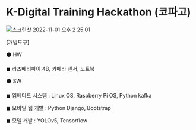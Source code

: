 # K-Digital Training Hackathon (코파고)


![스크린샷 2022-11-01 오후 2 25 01](https://user-images.githubusercontent.com/97666832/199164948-06e9b12d-4976-47bf-8e95-d43a44f17621.png)


[개발도구]

⚫ HW
  
  ◼ 라즈베리파이 4B, 카메라 센서, 노트북

⚫ SW
  
  ◼ 임베디드 시스템 : Linux OS, Raspberry Pi OS, Python kafka 
  
  ◼ 모바일 웹 개발 : Python Django, Bootstrap
 
  ◼ 모델 개발 : YOLOv5, Tensorflow
